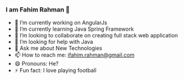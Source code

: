 ### I am Fahim Rahman 👋

- 🔭 I’m currently working on AngularJs
- 🌱 I’m currently learning Java Spring Framework
- 👯 I’m looking to collaborate on creating full stack web application
- 🤔 I’m looking for help with Java
- 💬 Ask me about New Technologies
- 📫 How to reach me: ifahim.rahman@gmail.com
- 😄 Pronouns: He?
- ⚡ Fun fact: I love playing football

